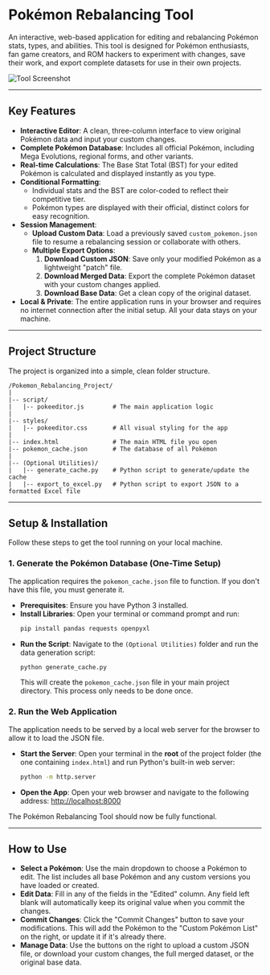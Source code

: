 # Pokémon Rebalancing Tool

An interactive, web-based application for editing and rebalancing Pokémon stats, types, and abilities. This tool is designed for Pokémon enthusiasts, fan game creators, and ROM hackers to experiment with changes, save their work, and export complete datasets for use in their own projects.

![Tool Screenshot](https://i.imgur.com/example.png) <!-- It's recommended to replace this with an actual screenshot of your tool -->

---

## Key Features

-   **Interactive Editor**: A clean, three-column interface to view original Pokémon data and input your custom changes.
-   **Complete Pokémon Database**: Includes all official Pokémon, including Mega Evolutions, regional forms, and other variants.
-   **Real-time Calculations**: The Base Stat Total (BST) for your edited Pokémon is calculated and displayed instantly as you type.
-   **Conditional Formatting**:
    -   Individual stats and the BST are color-coded to reflect their competitive tier.
    -   Pokémon types are displayed with their official, distinct colors for easy recognition.
-   **Session Management**:
    -   **Upload Custom Data**: Load a previously saved `custom_pokemon.json` file to resume a rebalancing session or collaborate with others.
    -   **Multiple Export Options**:
        1.  **Download Custom JSON**: Save only your modified Pokémon as a lightweight "patch" file.
        2.  **Download Merged Data**: Export the complete Pokémon dataset with your custom changes applied.
        3.  **Download Base Data**: Get a clean copy of the original dataset.
-   **Local & Private**: The entire application runs in your browser and requires no internet connection after the initial setup. All your data stays on your machine.

---

## Project Structure

The project is organized into a simple, clean folder structure.

```
/Pokemon_Rebalancing_Project/
|
|-- script/
|   |-- pokeeditor.js        # The main application logic
|
|-- styles/
|   |-- pokeeditor.css       # All visual styling for the app
|
|-- index.html               # The main HTML file you open
|-- pokemon_cache.json       # The database of all Pokémon
|
|-- (Optional Utilities)/
|   |-- generate_cache.py    # Python script to generate/update the cache
|   |-- export_to_excel.py   # Python script to export JSON to a formatted Excel file
```

---

## Setup & Installation

Follow these steps to get the tool running on your local machine.

### 1. Generate the Pokémon Database (One-Time Setup)

The application requires the `pokemon_cache.json` file to function. If you don't have this file, you must generate it.

-   **Prerequisites**: Ensure you have Python 3 installed.
-   **Install Libraries**: Open your terminal or command prompt and run:
    ```bash
    pip install pandas requests openpyxl
    ```
-   **Run the Script**: Navigate to the `(Optional Utilities)` folder and run the data generation script:
    ```bash
    python generate_cache.py
    ```
    This will create the `pokemon_cache.json` file in your main project directory. This process only needs to be done once.

### 2. Run the Web Application

The application needs to be served by a local web server for the browser to allow it to load the JSON file.

-   **Start the Server**: Open your terminal in the **root** of the project folder (the one containing `index.html`) and run Python's built-in web server:
    ```bash
    python -m http.server
    ```
-   **Open the App**: Open your web browser and navigate to the following address:
    [http://localhost:8000](http://localhost:8000)

The Pokémon Rebalancing Tool should now be fully functional.

---

## How to Use

-   **Select a Pokémon**: Use the main dropdown to choose a Pokémon to edit. The list includes all base Pokémon and any custom versions you have loaded or created.
-   **Edit Data**: Fill in any of the fields in the "Edited" column. Any field left blank will automatically keep its original value when you commit the changes.
-   **Commit Changes**: Click the "Commit Changes" button to save your modifications. This will add the Pokémon to the "Custom Pokémon List" on the right, or update it if it's already there.
-   **Manage Data**: Use the buttons on the right to upload a custom JSON file, or download your custom changes, the full merged dataset, or the original base data.
